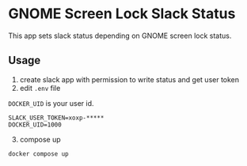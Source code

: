 # GNOME Screen Lock Slack Status

This app sets slack status depending on GNOME screen lock status.

## Usage

1. create slack app with permission to write status and get user token
2. edit `.env` file

`DOCKER_UID` is your user id.

```
SLACK_USER_TOKEN=xoxp-*****
DOCKER_UID=1000
```

3. compose up

```sh
docker compose up
```
